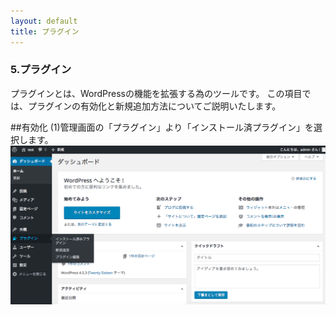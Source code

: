 ```yaml
---
layout: default
title: プラグイン
---
```


### 5.プラグイン
プラグインとは、WordPressの機能を拡張する為のツールです。
この項目では、プラグインの有効化と新規追加方法についてご説明いたします。

##有効化
(1)管理画面の「プラグイン」より「インストール済プラグイン」を選択します。
![管理画面の「プラグイン」より「インストール済プラグイン」を選択します。](./images/plugin01.png)
